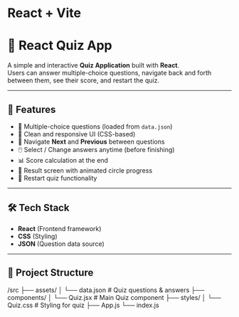 # React + Vite
# 🎯 React Quiz App

A simple and interactive **Quiz Application** built with **React**.  
Users can answer multiple-choice questions, navigate back and forth between them, see their score, and restart the quiz.

---

## 🚀 Features
- 📌 Multiple-choice questions (loaded from `data.json`)
- 🎨 Clean and responsive UI (CSS-based)
- 🔄 Navigate **Next** and **Previous** between questions
- 🖱️ Select / Change answers anytime (before finishing)
- 📊 Score calculation at the end
- 🎉 Result screen with animated circle progress
- 🔁 Restart quiz functionality

---

## 🛠️ Tech Stack
- **React** (Frontend framework)
- **CSS** (Styling)
- **JSON** (Question data source)

---

## 📂 Project Structure

/src
├── assets/
│ └── data.json # Quiz questions & answers
├── components/
│ └── Quiz.jsx # Main Quiz component
├── styles/
│ └── Quiz.css # Styling for quiz
├── App.js
└── index.js
